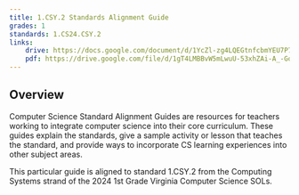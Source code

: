```yaml
---
title: 1.CSY.2 Standards Alignment Guide
grades: 1
standards: 1.CS24.CSY.2
links:
    drive: https://docs.google.com/document/d/1YcZl-zg4LQEGtnfcbmYEU7P7t6M547uSJ3qjj5nEvL0/edit?usp=drive_link
    pdf: https://drive.google.com/file/d/1gT4LMBBvW5mLwuU-53xhZAi-A_-GqOdD/view?usp=drive_link
---
```


## Overview

Computer Science Standard Alignment Guides are resources for teachers working to integrate computer science into their core curriculum. These guides explain the standards, give a sample activity or lesson that teaches the standard, and provide ways to incorporate CS learning experiences into other subject areas. 

This particular guide is aligned to standard 1.CSY.2 from the Computing Systems strand of the 2024 1st Grade Virginia Computer Science SOLs.